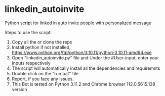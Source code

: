 # linkedin_autoinvite
Python script for linked in auto invite people with personalized message

Steps to use the script:
1. Copy all the or clone the repo
2. Install python if not installed, https://www.python.org/ftp/python/3.10.11/python-3.10.11-amd64.exe
3. Open "linkedin_autoinvite.py" file and Under the #User-input, enter your inputs respectively
4. The script will automatically install all the dependencies and requiremnts
5. Double click on the "run.bat" file
6. Report, if you face any issues.
7. This Bot is tested on Python 3.11.2 and Chrome browser 112.0.5615.138 version
